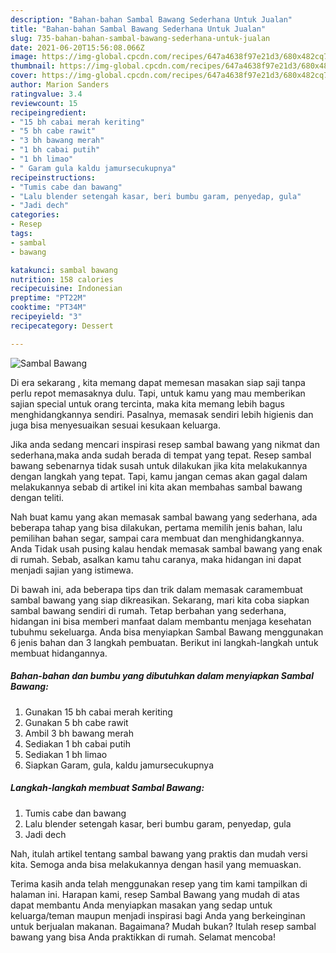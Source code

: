 ```yaml
---
description: "Bahan-bahan Sambal Bawang Sederhana Untuk Jualan"
title: "Bahan-bahan Sambal Bawang Sederhana Untuk Jualan"
slug: 735-bahan-bahan-sambal-bawang-sederhana-untuk-jualan
date: 2021-06-20T15:56:08.066Z
image: https://img-global.cpcdn.com/recipes/647a4638f97e21d3/680x482cq70/sambal-bawang-foto-resep-utama.jpg
thumbnail: https://img-global.cpcdn.com/recipes/647a4638f97e21d3/680x482cq70/sambal-bawang-foto-resep-utama.jpg
cover: https://img-global.cpcdn.com/recipes/647a4638f97e21d3/680x482cq70/sambal-bawang-foto-resep-utama.jpg
author: Marion Sanders
ratingvalue: 3.4
reviewcount: 15
recipeingredient:
- "15 bh cabai merah keriting"
- "5 bh cabe rawit"
- "3 bh bawang merah"
- "1 bh cabai putih"
- "1 bh limao"
- " Garam gula kaldu jamursecukupnya"
recipeinstructions:
- "Tumis cabe dan bawang"
- "Lalu blender setengah kasar, beri bumbu garam, penyedap, gula"
- "Jadi dech"
categories:
- Resep
tags:
- sambal
- bawang

katakunci: sambal bawang 
nutrition: 158 calories
recipecuisine: Indonesian
preptime: "PT22M"
cooktime: "PT34M"
recipeyield: "3"
recipecategory: Dessert

---
```



![Sambal Bawang](https://img-global.cpcdn.com/recipes/647a4638f97e21d3/680x482cq70/sambal-bawang-foto-resep-utama.jpg)

Di era  sekarang , kita memang dapat memesan masakan siap saji tanpa perlu repot memasaknya dulu. Tapi, untuk kamu yang mau memberikan sajian special untuk orang tercinta, maka kita memang lebih bagus menghidangkannya sendiri. Pasalnya, memasak sendiri lebih higienis dan juga bisa menyesuaikan sesuai kesukaan keluarga.

Jika anda sedang mencari inspirasi resep sambal bawang yang nikmat dan sederhana,maka anda sudah berada di tempat yang tepat. Resep sambal bawang  sebenarnya tidak susah untuk dilakukan jika kita melakukannya dengan langkah yang tepat. Tapi, kamu jangan cemas akan gagal dalam melakukannya 
sebab di artikel ini kita akan membahas sambal bawang dengan teliti.  



Nah buat kamu yang akan memasak sambal bawang yang sederhana, ada beberapa tahap yang bisa dilakukan, pertama memilih jenis bahan, lalu pemilihan bahan segar, sampai cara membuat dan menghidangkannya. Anda Tidak usah pusing kalau hendak memasak sambal bawang yang enak di rumah. Sebab, asalkan kamu  tahu caranya, maka hidangan ini dapat menjadi sajian yang istimewa.

Di bawah ini, ada beberapa tips dan trik dalam memasak caramembuat sambal bawang yang siap dikreasikan. Sekarang, mari kita coba siapkan sambal bawang sendiri di rumah. Tetap berbahan yang sederhana, hidangan ini bisa memberi manfaat dalam membantu menjaga kesehatan tubuhmu sekeluarga. Anda bisa menyiapkan Sambal Bawang menggunakan 6 jenis bahan dan 3 langkah pembuatan. Berikut ini langkah-langkah untuk membuat hidangannya.

<!--inarticleads1-->

##### Bahan-bahan dan bumbu yang dibutuhkan dalam menyiapkan Sambal Bawang:

1. Gunakan 15 bh cabai merah keriting
1. Gunakan 5 bh cabe rawit
1. Ambil 3 bh bawang merah
1. Sediakan 1 bh cabai putih
1. Sediakan 1 bh limao
1. Siapkan  Garam, gula, kaldu jamursecukupnya




<!--inarticleads2-->

##### Langkah-langkah membuat Sambal Bawang:

1. Tumis cabe dan bawang
1. Lalu blender setengah kasar, beri bumbu garam, penyedap, gula
1. Jadi dech




Nah, itulah artikel tentang  sambal bawang  yang praktis dan mudah versi kita. Semoga anda bisa melakukannya dengan hasil yang memuaskan. 

Terima kasih anda telah menggunakan resep yang tim kami tampilkan di halaman ini. Harapan kami, resep  Sambal Bawang yang mudah di atas dapat membantu Anda menyiapkan masakan yang sedap untuk keluarga/teman maupun menjadi inspirasi bagi Anda yang berkeinginan untuk berjualan makanan. Bagaimana? Mudah bukan? Itulah resep sambal bawang yang bisa Anda praktikkan di rumah. Selamat mencoba!

